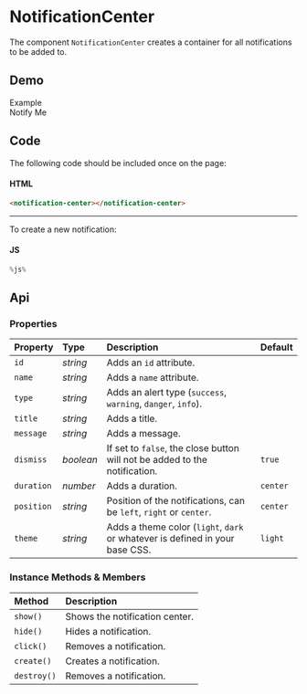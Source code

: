 # NotificationCenter
The component `NotificationCenter` creates a container for all notifications to be added to.

## Demo

<div class="example">
  <div class="header">Example</div>
  <div class="content">
    <input-button id="notification-center-example" value="notify-me">Notify Me</input-button>
  </div>
</div>

<notification-center></notification-center>

## Code

The following code should be included once on the page:

#### HTML
```html
<notification-center></notification-center>
```

---

To create a new notification:

#### JS
```js
%js%
```

## Api

### Properties

| Property | Type | Description | Default |
| :--- | :--- | :--- | :--- |
| `id` | *string* | Adds an `id` attribute. |  |
| `name` | *string* | Adds a `name` attribute. |  |
| `type` | *string* | Adds an alert type (`success`, `warning`, `danger`, `info`). |  |
| `title` | *string* | Adds a title. |  |
| `message` | *string* | Adds a message. |  |
| `dismiss` | *boolean* | If set to `false`, the close button will not be added to the notification. | `true` |
| `duration` | *number* | Adds a duration. | `center` |
| `position` | *string* | Position of the notifications, can be `left`, `right` or `center`. | `center` |
| `theme` | *string* | Adds a theme color (`light`, `dark` or whatever is defined in your base CSS. | `light` |

### Instance Methods & Members

| Method | Description |
| :--- | :--- |
| `show()` | Shows the notification center. |
| `hide()` | Hides a notification. |
| `click()` | Removes a notification. |
| `create()` | Creates a notification. |
| `destroy()` | Removes a notification. |
